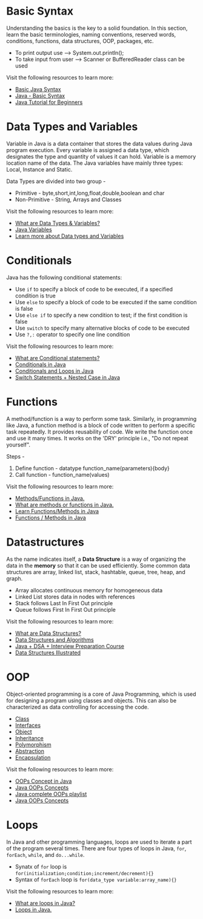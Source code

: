 # Basic Syntax

Understanding the basics is the key to a solid foundation. In this section, learn the basic terminologies, naming conventions, reserved words, conditions, functions, data structures, OOP, packages, etc.

- To print output use --> System.out.println();
- To take input from user --> Scanner or BufferedReader class can be used

Visit the following resources to learn more:

- [Basic Java Syntax](https://www.geeksforgeeks.org/java-basic-syntax/)
- [Java - Basic Syntax](https://www.youtube.com/watch?v=81piDKqPxjQ)
- [Java Tutorial for Beginners](https://www.youtube.com/watch?v=RRubcjpTkks)

# Data Types and Variables

Variable in Java is a data container that stores the data values during Java program execution. Every variable is assigned a data type, which designates the type and quantity of values it can hold. Variable is a memory location name of the data. The Java variables have mainly three types: Local, Instance and Static.

Data Types are divided into two group -

- Primitive - byte,short,int,long,float,double,boolean and char
- Non-Primitive - String, Arrays and Classes

Visit the following resources to learn more:

- [What are Data Types & Variables?](https://www.guru99.com/java-variables.html)
- [Java Variables](https://www.javatpoint.com/java-variables)
- [Learn more about Data types and Variables](https://www.javatpoint.com/java-data-types)

# Conditionals

Java has the following conditional statements:

- Use `if` to specify a block of code to be executed, if a specified condition is true
- Use `else` to specify a block of code to be executed if the same condition is false
- Use `else if` to specify a new condition to test; if the first condition is false
- Use `switch` to specify many alternative blocks of code to be executed
- Use `?,:` operator to specify one line condition

Visit the following resources to learn more:

- [What are Conditional statements?](https://www.educative.io/answers/what-are-conditional-statements-in-programming)
- [Conditionals in Java](https://www.javatpoint.com/java-if-else)
- [Conditionals and Loops in Java](https://youtu.be/ldYLYRNaucM)
- [Switch Statements + Nested Case in Java](https://youtu.be/mA23x39DjbI)

# Functions

A method/function is a way to perform some task. Similarly, in programming like Java, a function method is a block of code written to perform a specific task repeatedly. It provides reusability of code. We write the function once and use it many times. It works on the 'DRY' principle i.e., "Do not repeat yourself".

Steps -

1. Define function - datatype function_name(parameters){body}
2. Call function - function_name(values)

Visit the following resources to learn more:

- [Methods/Functions in Java.](https://www.javatpoint.com/method-in-java)
- [What are methods or functions in Java.](https://www.geeksforgeeks.org/methods-in-java/)
- [Learn Functions/Methods in Java](https://www.w3schools.com/java/java_methods.asp)
- [Functions / Methods in Java](https://www.youtube.com/watch?v=vvanI8NRlSI)

# Datastructures

As the name indicates itself, a **Data Structure** is a way of organizing the data in the **memory** so that it can be used efficiently. Some common data structures are array, linked list, stack, hashtable, queue, tree, heap, and graph.

- Array allocates continuous memory for homogeneous data
- Linked List stores data in nodes with references
- Stack follows Last In First Out principle
- Queue follows First In First Out principle

Visit the following resources to learn more:

- [What are Data Structures?](https://www.geeksforgeeks.org/data-structures)
- [ Data Structures and Algorithms](https://www.javatpoint.com/data-structure-tutorial)
- [Java + DSA + Interview Preparation Course](https://youtube.com/playlist?list=PL9gnSGHSqcnr_DxHsP7AW9ftq0AtAyYqJ)
- [Data Structures Illustrated](https://www.youtube.com/watch?v=9rhT3P1MDHk&list=PLkZYeFmDuaN2-KUIv-mvbjfKszIGJ4FaY)

# OOP

Object-oriented programming is a core of Java Programming, which is used for designing a program using classes and objects. This can also be characterized as data controlling for accessing the code.

- [Class](https://www.javatpoint.com/object-and-class-in-java)
- [Interfaces](https://www.geeksforgeeks.org/interfaces-in-java/)
- [Object](https://www.geeksforgeeks.org/classes-objects-java/)
- [Inheritance](https://www.geeksforgeeks.org/inheritance-in-java)
- [Polymorphism](https://www.javatpoint.com/runtime-polymorphism-in-java)
- [Abstraction](https://www.softwaretestinghelp.com/what-is-abstraction-in-java/)
- [Encapsulation](https://www.programiz.com/java-programming/encapsulation)

Visit the following resources to learn more:

- [OOPs Concept in Java](https://www.geeksforgeeks.org/object-oriented-programming-oops-concept-in-java/)
- [Java OOPs Concepts](https://www.javatpoint.com/java-oops-concepts)
- [Java complete OOPs playlist](https://youtube.com/playlist?list=PL9gnSGHSqcno1G3XjUbwzXHL8_EttOuKk)
- [Java OOPs Concepts](https://www.youtube.com/watch?v=6T_HgnjoYwM)

# Loops

In Java and other programming languages, loops are used to iterate a part of the program several times. There are four types of loops in Java, `for`, `forEach`, `while`, and `do...while`.

- Synatx of `for` loop is `for(initialization;condition;increment/decrement){}`
- Syntax of `forEach` loop is `for(data_type variable:array_name){}`

Visit the following resources to learn more:

- [What are loops in Java?](https://www.javatpoint.com/java-for-loop)
- [ Loops in Java.](https://www.programiz.com/java-programming/for-loop)
